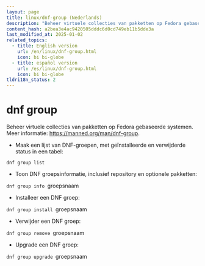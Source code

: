 ```yaml
---
layout: page
title: linux/dnf-group (Nederlands)
description: "Beheer virtuele collecties van pakketten op Fedora gebaseerde systemen."
content_hash: a2bea3e4ac9420505dddc6d0cd749eb11b5dde3a
last_modified_at: 2025-01-02
related_topics:
  - title: English version
    url: /en/linux/dnf-group.html
    icon: bi bi-globe
  - title: español version
    url: /es/linux/dnf-group.html
    icon: bi bi-globe
tldri18n_status: 2
---
```

# dnf group

Beheer virtuele collecties van pakketten op Fedora gebaseerde systemen.
Meer informatie: <https://manned.org/man/dnf-group>.

- Maak een lijst van DNF-groepen, met geïnstalleerde en verwijderde status in een tabel:

`dnf group list`

- Toon DNF groepsinformatie, inclusief repository en optionele pakketten:

`dnf group info `<span class="tldr-var badge badge-pill bg-dark-lm bg-white-dm text-white-lm text-dark-dm font-weight-bold">groepsnaam</span>

- Installeer een DNF groep:

`dnf group install `<span class="tldr-var badge badge-pill bg-dark-lm bg-white-dm text-white-lm text-dark-dm font-weight-bold">groepsnaam</span>

- Verwijder een DNF groep:

`dnf group remove `<span class="tldr-var badge badge-pill bg-dark-lm bg-white-dm text-white-lm text-dark-dm font-weight-bold">groepsnaam</span>

- Upgrade een DNF groep:

`dnf group upgrade `<span class="tldr-var badge badge-pill bg-dark-lm bg-white-dm text-white-lm text-dark-dm font-weight-bold">groepsnaam</span>
